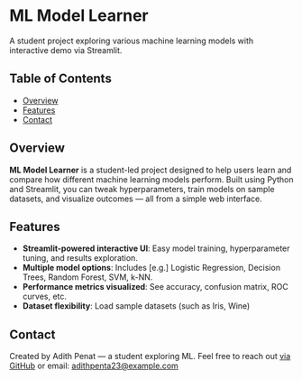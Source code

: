 # ML Model Learner

A student project exploring various machine learning models with interactive demo via Streamlit.
## Table of Contents
- [Overview](#overview)
- [Features](#features)
- [Contact](#contact)
## Overview

**ML Model Learner** is a student-led project designed to help users learn and compare how different machine learning models perform. Built using Python and Streamlit, you can tweak hyperparameters, train models on sample datasets, and visualize outcomes — all from a simple web interface.
## Features

- **Streamlit-powered interactive UI**: Easy model training, hyperparameter tuning, and results exploration.
- **Multiple model options**: Includes [e.g.] Logistic Regression, Decision Trees, Random Forest, SVM, k-NN.
- **Performance metrics visualized**: See accuracy, confusion matrix, ROC curves, etc.
- **Dataset flexibility**: Load sample datasets (such as Iris, Wine)
## Contact

Created by Adith Penat — a student exploring ML. 
Feel free to reach out [via GitHub](https://github.com/adithpenta23) or email: adithpenta23@example.com

